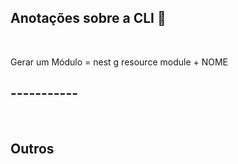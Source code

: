 ## Anotações sobre a CLI 📝
<br>

Gerar um Módulo = nest g resource module + NOME

## -----------
<br>

## Outros